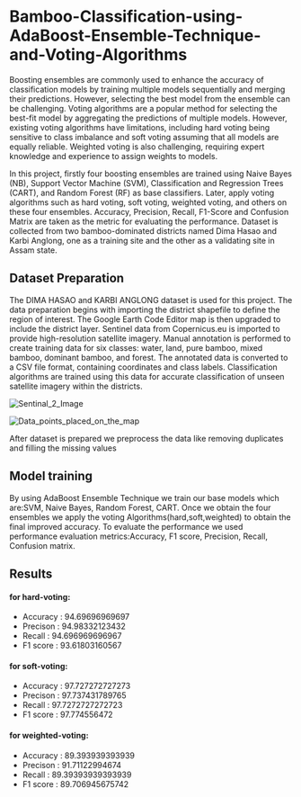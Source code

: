 # Bamboo-Classification-using-AdaBoost-Ensemble-Technique-and-Voting-Algorithms
Boosting ensembles are commonly used to enhance the accuracy of classification models by training multiple models sequentially and merging their predictions. However, selecting the best model from the ensemble can be challenging. Voting algorithms are a popular method for selecting the best-fit model by aggregating the predictions of multiple models. However, existing voting algorithms have limitations, including hard voting being sensitive to class imbalance and soft voting assuming that all models are equally reliable. Weighted voting is also challenging, requiring expert knowledge and experience to assign weights to models.

In this project, firstly four boosting ensembles are trained using Naive Bayes (NB), Support Vector Machine (SVM), Classification and Regression Trees (CART), and Random Forest (RF) as base classifiers. Later, apply voting algorithms such as hard voting, soft voting, weighted voting, and others on these four ensembles. Accuracy, Precision, Recall, F1-Score and Confusion Matrix are taken as the metric for evaluating the performance. Dataset is collected from two bamboo-dominated districts named Dima Hasao and Karbi Anglong, one as a training site and the other as a validating site in Assam state.

## Dataset Preparation
The DIMA HASAO and KARBI ANGLONG dataset is used for this project. The data preparation begins with importing the district shapefile to define the region of interest. The Google Earth Code Editor map is then upgraded to include the district layer. Sentinel data from Copernicus.eu is imported to provide high-resolution satellite imagery. Manual annotation is performed to create training data for six classes: water, land, pure bamboo, mixed bamboo, dominant bamboo, and forest. The annotated data is converted to a CSV file format, containing coordinates and class labels. Classification algorithms are trained using this data for accurate classification of unseen satellite imagery within the districts.

![Sentinal_2_Image](https://drive.google.com/file/d/16zbIKDOLJv_W57W8rzj0_eCMTjhgxsF5/view?usp=share_link)


![Data_points_placed_on_the_map](https://drive.google.com/file/d/1pbqlt1rgEy4Udl1_HpnanTnmuqw4OWst/view?usp=share_link)


After dataset is prepared we preprocess the data like removing duplicates and filling the missing values

## Model training
By using AdaBoost Ensemble Technique we train our base models which are:SVM, Naive Bayes, Random Forest, CART. Once we obtain the four ensembles we apply the voting Algorithms(hard,soft,weighted) to obtain the final improved accuracy.
To evaluate the performance we used performance evaluation metrics:Accuracy, F1 score, Precision, Recall, Confusion matrix.

## Results
#### for hard-voting:
- Accuracy : 94.69696969697
- Precison : 94.98332123432
- Recall : 94.696969696967
- F1 score : 93.61803160567

#### for soft-voting:
- Accuracy : 97.727272727273
- Precison : 97.737431789765
- Recall : 97.7272727272723
- F1 score : 97.774556472

#### for weighted-voting:
- Accuracy : 89.393939393939
- Precison : 91.71122994674
- Recall : 89.39393939393939
- F1 score : 89.706945675742






